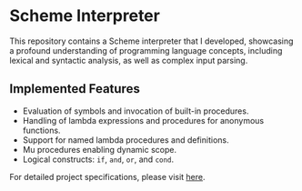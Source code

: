 # Scheme Interpreter

This repository contains a Scheme interpreter that I developed, showcasing a profound understanding of programming language concepts, including lexical and syntactic analysis, as well as complex input parsing.

## Implemented Features
- Evaluation of symbols and invocation of built-in procedures.
- Handling of lambda expressions and procedures for anonymous functions.
- Support for named lambda procedures and definitions.
- Mu procedures enabling dynamic scope.
- Logical constructs: `if`, `and`, `or`, and `cond`.

For detailed project specifications, please visit [here](https://inst.eecs.berkeley.edu/~cs61a/fa21/proj/scheme/#part-iv-write-some-scheme).

